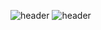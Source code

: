 <!--
**caboooom/caboooom** is a ✨ _special_ ✨ repository because its `README.md` (this file) appears on your GitHub profile.

Here are some ideas to get you started:

- 🔭 I’m currently working on ...
- 🌱 I’m currently learning ...
- 👯 I’m looking to collaborate on ...
- 🤔 I’m looking for help with ...
- 💬 Ask me about ...
- 📫 How to reach me: ...
- 😄 Pronouns: ...
- ⚡ Fun fact: ...
-->
![header](https://capsule-render.vercel.app/api?type=waving&color=auto&height=100&section=header)
![header](https://capsule-render.vercel.app/api?type=transparent&color=auto&height=300&section=header&text=Hi!👋%20I'm%20InSub%20Yoon&fontSize=30&fontColor=000000)
